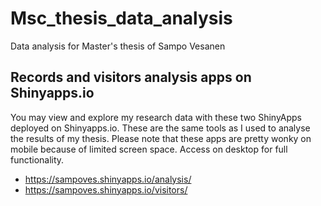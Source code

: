 # Msc_thesis_data_analysis
Data analysis for Master's thesis of Sampo Vesanen

## Records and visitors analysis apps on Shinyapps.io
You may view and explore my research data with these two ShinyApps deployed on Shinyapps.io. These are the same tools as I used to analyse the results of my thesis. Please note that these apps are pretty wonky on mobile because of limited screen space. Access on desktop for full functionality.

* https://sampoves.shinyapps.io/analysis/
* https://sampoves.shinyapps.io/visitors/

